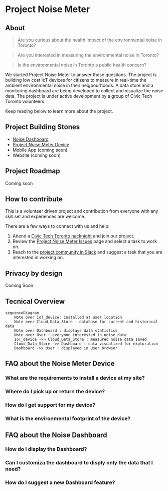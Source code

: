 # Project Noise Meter
## About

> Are you curious about the health impact of the environmental noise in Toronto?

> Are you interested in measuring the environmental noise in Toronto?

> Is the environmental noise in Toronto a public health concern?


We started Project Noise Meter to answer these questions. The project is building low cost IoT devices for citizens to measure in real-time the ambient environmental noise in their neigbourhoods. A data store and a monitoring dashboard are being developed to collect and visualize the noise data. The project is under active development by a group of Civic Tech Toronto volunteers.

Keep reading below to learn more about the project.

## Project Building Stones
- [Noise Dashboard](https://github.com/danieltsoukup/noise-dashboard)
- [Project Noise Meter Device](https://github.com/CivicTechTO/proj-noisemeter-device)
- Mobile App (coming soon)
- Website (coming soon)

## Project Roadmap
Coming soon

## How to contribute
This is a volunteer driven project and contribution from everyone with any skill set and experiences are welcome. 

There are a few ways to connect with us and help:
1. Attend a [Civic Tech Toronto hacknight](https://civictech.ca/) and join our project.
1. Review the [Project Noise Meter Issues](https://github.com/CivicTechTO/proj-noisemeter/issues) page and select a task to work on.
1. Reach to the [project community in Slack](https://civictechto.slack.com/archives/C05LHL4L8MD) and suggest a task that you are interested in working on.  

## Privacy by design
Coming Soon

## Tecnical Overview
```mermaid
sequenceDiagram
    Note over IoT_device: installed at user location
    Note over Cloud_Data_Store : database for current and historical data
    Note over Dashboard : displays data statistics
    Note over User : everyone interested in noise data
    IoT_device ->> Cloud_Data_Store : measured noise data saved
    Cloud_Data_Store ->> Dashboard : data visualized for exploration    
    Dashboard ->> User : displayed in User browser
```

## FAQ about the Noise Meter Device
### What are the requirements to install a device at my site?
### Where do I pick up or return the device?
### How do I get support for my device?
### What is the environmental footprint of the device?

## FAQ about the Noise Dashboard
### How do I display the Dashboard?
### Can I customiza the dashboard to disply only the data that I need?
### How do I suggest a new Dashboard feature?

